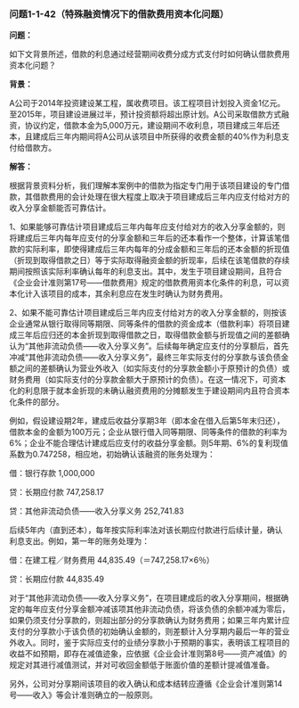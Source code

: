 ### 问题1-1-42（特殊融资情况下的借款费用资本化问题）

**问题：**

如下文背景所述，借款的利息通过经营期间收费分成方式支付时如何确认借款费用资本化问题？

**背景：**

A公司于2014年投资建设某工程，属收费项目。该工程项目计划投入资金1亿元。至2015年，项目建设进展过半，预计投资额将超出原计划。A公司采取借款方式融资，协议约定，借款本金为5,000万元，建设期间不收利息，项目建成三年后还本，且建成后三年内期间将A公司从该项目中所获得的收费金额的40%作为利息支付给借款方。

**解答：**

根据背景资料分析，我们理解本案例中的借款为指定专门用于该项目建设的专门借款，其借款费用的会计处理在很大程度上取决于项目建成后三年内应支付给对方的收入分享金额能否可靠估计。

1、如果能够可靠估计项目建成后三年内每年应支付给对方的收入分享金额的，则将建成后三年内每年应支付的分享金额和三年后的还本看作一个整体，计算该笔借款的实际利率，即使得建成后三年内每年的分成金额和三年后的还本金额的折现值（折现到取得借款之日）等于实际取得融资金额的折现率，后续在该笔借款的存续期间按照该实际利率确认每年的利息支出。其中，发生于项目建设期间，且符合《企业会计准则第17号——借款费用》规定的借款费用资本化条件的利息，可以资本化计入该项目的成本，其余利息应在发生时确认为财务费用。

2、如果不能可靠估计项目建成后三年内应支付给对方的收入分享金额的，则按该企业通常从银行取得同等期限、同等条件的借款的资金成本（借款利率）将项目建成三年后应归还的本金折现到取得借款之日，取得借款金额与折现值之间的差额确认为“其他非流动负债——收入分享义务”。后续每年确定应支付的分享额后，首先冲减“其他非流动负债——收入分享义务”，最终三年实际支付的分享款与该负债金额之间的差额确认为营业外收入（如实际支付的分享款金额小于原预计的负债）或财务费用（如实际支付的分享款金额大于原预计的负债）。在这一情况下，可资本化的利息限于就本金折现的未确认融资费用的分摊额发生于建设期间内且符合资本化条件的部分。

例如，假设建设期2年，建成后收益分享期3年（即本金在借入后第5年末归还），借款本金的金额为100万元；企业从银行借入同等期限、同等条件的借款的利率为6%；企业不能合理估计建成后应支付的收益分享金额。则5年期、6%的复利现值系数为0.747258，相应地，初始确认该融资的账务处理为：

借：银行存款 1,000,000

贷：长期应付款 747,258.17

贷：其他非流动负债——收入分享义务 252,741.83

后续5年内（直到还本），每年按实际利率法对该长期应付款进行后续计量，确认利息支出。例如，第一年的账务处理为：

借：在建工程／财务费用 44,835.49（＝747,258.17×6％）

贷：长期应付款 44,835.49

对于“其他非流动负债——收入分享义务”，在项目建成后的收入分享期间，根据确定的每年应支付分享金额冲减该项其他非流动负债，将该负债的余额冲减为零后，如果仍须支付分享款的，则超出部分的分享款确认为财务费用；如果三年内累计应支付的分享款小于该负债的初始确认金额的，则差额计入分享期内最后一年的营业外收入。同时，鉴于实际应支付的业绩分享款小于预期的事实，表明该工程项目的收益不如预期，即存在减值迹象，应依据《企业会计准则第8号——资产减值》的规定对其进行减值测试，并对可收回金额低于账面价值的差额计提减值准备。

另外，公司对分享期间该项目的收入确认和成本结转应遵循《企业会计准则第14号——收入》等会计准则确立的一般原则。